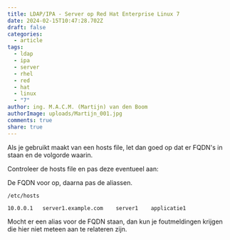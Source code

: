 ```yaml
---
title: LDAP/IPA - Server op Red Hat Enterprise Linux 7
date: 2024-02-15T10:47:28.702Z
draft: false
categories:
  - article
tags:
  - ldap
  - ipa
  - server
  - rhel
  - red
  - hat
  - linux
  - "7"
author: ing. M.A.C.M. (Martijn) van den Boom
authorImage: uploads/Martijn_001.jpg
comments: true
share: true
---
```

A﻿ls je gebruikt maakt van een hosts file, let dan goed op dat er FQDN's in staan en de volgorde waarin.

C﻿ontroleer de hosts file en pas deze eventueel aan:

De FQDN voor op, daarna pas de aliassen.

```
/etc/hosts

10.0.0.1   server1.example.com    server1    applicatie1
```

 

Mocht er een alias voor de FQDN staan, dan kun je foutmeldingen krijgen die hier niet meteen aan te relateren zijn.